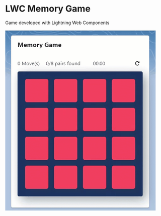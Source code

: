 # LWC Memory Game

Game developed with Lightning Web Components

![](https://raw.githubusercontent.com/alejandlugo/lwc-memory-game/main/demo.gif)
